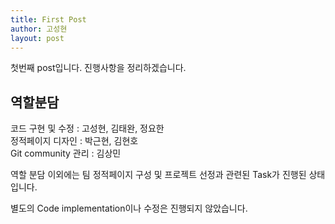 ```yaml
---
title: First Post
author: 고성현
layout: post
---
```

첫번째 post입니다. 진행사항을 정리하겠습니다.

<h2>역할분담</h2>
<p>코드 구현 및 수정 : 고성현, 김태완, 정요한  <br>
  정적페이지 디자인 : 박근현, 김현호  <br>
  Git community 관리 : 김상민 <br>
</p>

역할 분담 이외에는 팀 정적페이지 구성 및 프로젝트 선정과 관련된 Task가 진행된 상태입니다.

별도의 Code implementation이나 수정은 진행되지 않았습니다.
